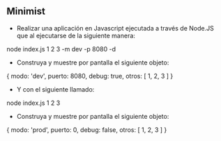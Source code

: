 ## Minimist

- Realizar una aplicación en Javascript ejecutada a través de Node.JS que al ejecutarse de la siguiente manera:

node index.js 1 2 3 -m dev -p 8080 -d

- Construya y muestre por pantalla el siguiente objeto:

{ modo: 'dev', puerto: 8080, debug: true, otros: [ 1, 2, 3 ] }

- Y con el siguiente llamado:

node index.js 1 2 3

- Construya y muestre por pantalla el siguiente objeto:

{ modo: 'prod', puerto: 0, debug: false, otros: [ 1, 2, 3 ] }
